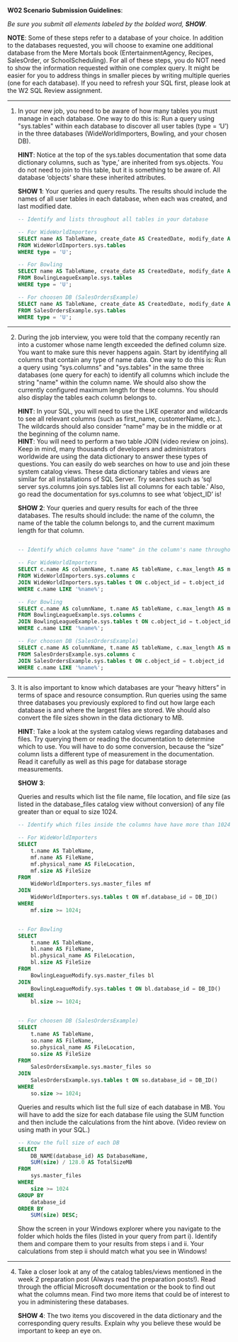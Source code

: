 **W02 Scenario Submission Guidelines**:

*Be sure you submit all elements labeled by the bolded word, **SHOW**.*

**NOTE**: 
Some of these steps refer to a database of your choice. In addition to the databases requested, you will choose to examine one additional database from the Mere Mortals book (EntertainmentAgency, Recipes, SalesOrder, or SchoolScheduling).
For all of these steps, you do NOT need to show the information requested within one complex query. It might be easier for you to address things in smaller pieces by writing multiple queries (one for each database). If you need to refresh your SQL first, please look at the W2 SQL Review assignment.

-------------

1. In your new job, you need to be aware of how many tables you must manage in each database. One way to do this is:
Run a query using "sys.tables" within each database to discover all user tables (type = ‘U’) in the three databases (WideWorldImporters, Bowling, and your chosen DB).

    **HINT**: Notice at the top of the sys.tables documentation that some data dictionary columns, such as ‘type,’ are inherited from sys.objects. You do not need to join to this table, but it is something to be aware of. All database ‘objects’ share these inherited attributes.
 
    **SHOW 1**: Your queries and query results. The results should include the names of all user tables in each database, when each was created, and last modified date.

    ```sql
    -- Identify and lists throughout all tables in your database

    -- For WideWorldImporters
    SELECT name AS TableName, create_date AS CreatedDate, modify_date AS LastModifiedDate
    FROM WideWorldImporters.sys.tables
    WHERE type = 'U';

    -- For Bowling
    SELECT name AS TableName, create_date AS CreatedDate, modify_date AS LastModifiedDate
    FROM BowlingLeagueExample.sys.tables
    WHERE type = 'U';

    -- For choosen DB (SalesOrdersExample)
    SELECT name AS TableName, create_date AS CreatedDate, modify_date AS LastModifiedDate
    FROM SalesOrdersExample.sys.tables
    WHERE type = 'U';
    ```
-------------

2. During the job interview, you were told that the company recently ran into a customer whose name length exceeded the defined column size. You want to make sure this never happens again. Start by identifying all columns that contain any type of name data. One way to do this is:
Run a query using “sys.columns” and "sys.tables" in the same three databases (one query for each) to identify all columns which include the string "name" within the column name. We should also show the currently configured maximum length for these columns. You should also display the tables each column belongs to.

    **HINT**: In your SQL, you will need to use the LIKE operator and wildcards to see all relevant columns (such as first_name, customerName, etc.). The wildcards should also consider “name” may be in the middle or at the beginning of the column name.  
    **HINT**: You will need to perform a two table JOIN (video review on joins). Keep in mind, many thousands of developers and administrators worldwide are using the data dictionary to answer these types of questions. You can easily do web searches on how to use and join these system catalog views. These data dictionary tables and views are similar for all installations of SQL Server. Try 
searches such as ‘sql server sys.columns join sys.tables list all columns for each table.’ Also, go read the documentation for sys.columns to see what ‘object_ID’ is!

    **SHOW 2**: Your queries and query results for each of the three databases. The results should include: the name of the column, the name of the table the column belongs to, and the current maximum length for that column.

    ```sql

    -- Identify which columns have "name" in the column's name throughout all tables in your database

    -- For WideWorldImporters
    SELECT c.name AS columnName, t.name AS tableName, c.max_length AS maxLength
    FROM WideWorldImporters.sys.columns c
    JOIN WideWorldImporters.sys.tables t ON c.object_id = t.object_id
    WHERE c.name LIKE '%name%';

    -- For Bowling
    SELECT c.name AS columnName, t.name AS tableName, c.max_length AS maxLength
    FROM BowlingLeagueExample.sys.columns c
    JOIN BowlingLeagueExample.sys.tables t ON c.object_id = t.object_id
    WHERE c.name LIKE '%name%';

    -- For choosen DB (SalesOrdersExample)
    SELECT c.name AS columnName, t.name AS tableName, c.max_length AS maxLength
    FROM SalesOrdersExample.sys.columns c
    JOIN SalesOrdersExample.sys.tables t ON c.object_id = t.object_id
    WHERE c.name LIKE '%name%';
    ```
-------------

3. It is also important to know which databases are your “heavy hitters” in terms of space and resource consumption. 
Run queries using the same three databases you previously explored to find out how large each database is and where the largest files are stored. We should also convert the file sizes shown in the data dictionary to MB.

    **HINT**: Take a look at the system catalog views regarding databases and files. Try querying them or reading the documentation to determine which to use. You will have to do some conversion, because the “size” column lists a different type of measurement in the documentation. Read it carefully as well as this page for database storage measurements.

    **SHOW 3**:

    Queries and results which list the file name, file location, and file size (as listed in the database_files catalog view without conversion) of any file greater than or equal to size 1024.

    ```sql
    -- Identify which files inside the columns have have more than 1024 pixls of size throughout all tables in your database
    
    -- For WideWorldImporters
    SELECT 
        t.name AS TableName,
        mf.name AS FileName,
        mf.physical_name AS FileLocation,
        mf.size AS FileSize
    FROM 
        WideWorldImporters.sys.master_files mf
    JOIN 
        WideWorldImporters.sys.tables t ON mf.database_id = DB_ID()
    WHERE 
        mf.size >= 1024;


    -- For Bowling
    SELECT 
        t.name AS TableName,
        bl.name AS FileName,
        bl.physical_name AS FileLocation,
        bl.size AS FileSize
    FROM 
        BowlingLeagueModify.sys.master_files bl
    JOIN 
        BowlingLeagueModify.sys.tables t ON bl.database_id = DB_ID()
    WHERE 
        bl.size >= 1024;


    -- For choosen DB (SalesOrdersExample)
    SELECT 
        t.name AS TableName,
        so.name AS FileName,
        so.physical_name AS FileLocation,
        so.size AS FileSize
    FROM 
        SalesOrdersExample.sys.master_files so
    JOIN 
        SalesOrdersExample.sys.tables t ON so.database_id = DB_ID()
    WHERE 
        so.size >= 1024;
    ```

    Queries and results which list the full size of each database in MB. You will have to add the size for each database file using the SUM function and then include the calculations from the hint above. (Video review on using math in your SQL.)

    ```sql
    -- Know the full size of each DB
    SELECT 
        DB_NAME(database_id) AS DatabaseName,
        SUM(size) / 128.0 AS TotalSizeMB
    FROM 
        sys.master_files 
    WHERE 
        size >= 1024
    GROUP BY 
        database_id
    ORDER BY
        SUM(size) DESC;
    ```

    Show the screen in your Windows explorer where you navigate to the folder which holds the files (listed in your query from part i). Identify them and compare them to your results from steps i and ii. Your calculations from step ii should match what you see in Windows!

-------------

4. Take a closer look at any of the catalog tables/views mentioned in the week 2 preparation post (Always read the preparation posts!). Read through the official Microsoft documentation or the book to find out what the columns mean. Find two more items that could be of interest to you in administering these databases. 

    **SHOW 4**: The two items you discovered in the data dictionary and the corresponding query results. Explain why you believe these would be important to keep an eye on.
